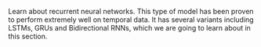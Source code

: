 Learn about recurrent neural networks. This type of model has been proven to perform extremely well on temporal data. It has several variants including LSTMs, GRUs and Bidirectional RNNs, which we are going to learn about in this section.
